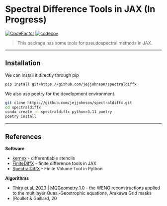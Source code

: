 # Spectral Difference Tools in JAX (In Progress)

[![CodeFactor](https://www.codefactor.io/repository/github/jejjohnson/spectraldiffx/badge)](https://www.codefactor.io/repository/github/jejjohnson/spectraldiffx)
[![codecov](https://codecov.io/gh/jejjohnson/spectraldiffx/branch/main/graph/badge.svg?token=YGPQQEAK91)](https://codecov.io/gh/jejjohnson/spectraldiffx)

> This package has some tools for pseudospectral methods in JAX.



---
## Installation

We can install it directly through pip

```bash
pip install git+https://github.com/jejjohnson/spectraldiffx
```

We also use poetry for the development environment.

```bash
git clone https://github.com/jejjohnson/spectraldiffx.git
cd spectraldiffx
conda create -n spectraldiffx python=3.11 poetry
poetry install
```



---
## References

**Software**

* [kernex](https://github.com/ASEM000/kernex) - differentiable stencils
* [FiniteDiffX](https://github.com/ASEM000/finitediffX) - finite difference tools in JAX
* [SpectralDiffX](https://github.com/jejjohnson/finitevolX) - Finite Volume Tool in Python


**Algorithms**

* [Thiry et al, 2023](https://egusphere.copernicus.org/preprints/2023/egusphere-2023-1715/) | [MQGeometry 1.0](https://github.com/louity/MQGeometry) - the WENO reconstructions applied to the multilayer Quasi-Geostrophic equations, Arakawa Grid masks
* [Roullet & Gaillard, 20